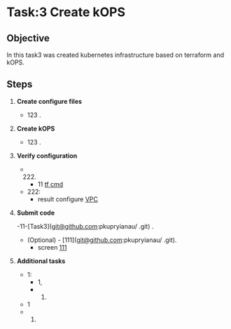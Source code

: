 # Task:3 Create kOPS

## Objective

In this task3 was created kubernetes infrastructure based on  terraform  and kOPS. 

## Steps

1. **Create configure files**

   - 123 .
2. **Create kOPS**

   - 123 .

3. **Verify configuration**

   - 222.
     - 11 [tf cmd ](images/1.png)
   - 222:
     - result configure [VPC](images/2.png)

4. **Submit code**

   -11-[Task3](git@github.com:pkupryianau/ .git) .
   - (Optional) - [111](git@github.com:pkupryianau/ .git).
     - screen [111 ](images/3.png)

5. **Additional tasks**

   - 1:
     - 1,
     - 1.
   - 1
   - 1.

